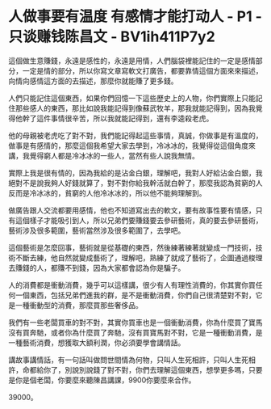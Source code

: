 # 人做事要有温度 有感情才能打动人 - P1 - 只谈赚钱陈昌文 - BV1ih411P7y2

這個做生意賺錢，永遠是感性的，永遠是用情，人們腦袋裡能記住的一定是感情部分，一定是情的部分，所以你寫文章寫軟文打廣告，都要靠情這個方面來來描述，向情向感情這方面的去描述，那麼你就能賺了更多錢。

人們只能記住這個東西，如果你們回憶一下這些歷史上的人物，你們實際上只能記住那些感人的東西，那比如說我能記得到像蘇武牧羊，那我就能記得到，因為我覺得他幹了這件事情很辛苦，所以我就能記得到，還有李逵殺老虎。

他的母親被老虎吃了對不對，我們能記得起這些事情，真誠，你做事是有溫度的，做事是有感情的，那麼這個我希望大家去學到，冷冰冰的，我覺得從這個角度來講，我覺得窮人都是冷冰冰的一些人，當然有些人說我無情。

實際上我是很有情的，因為我給的是沾金白銀，理解吧，我對人好給沾金白銀，我絕對不是說我夠人好錢就算了，對不對你給我幹活就白幹了，那麼我認為貧窮的人反而是冷冰冰的，貧窮的人他冷冰冰的，所以他不能夠理解到。

做廣告跟人交流都要用感情，他也不知道寫出去的軟文，要有故事性要有情感，只有這個樣子才能吸引到人，所以兄弟們要賺錢要去參研藝術，真的要去參研藝術，藝術涉及很多範圍，藝術當然涉及很多範圍了，去學吧。

這個藝術是怎麼回事，藝術就是從基礎的東西，然後練著練著就變成一門技術，技術不斷去練，他自然就變成藝術了，理解吧，熟練了就成了藝術了，企圖通過梭理去賺錢的人，都賺不到錢，因為大家都會認為你是騙子。

人的消費都是衝動消費，幾乎可以這樣講，很少有人有理性消費的，你其實你買任何一個東西，包括兄弟們進我的群，是不是衝動消費，你們自己很清楚對不對，它是一種衝動型的消費，那麼買那些奢侈品。

我們有一些老闆買車的對不對，其實你買車也是一個衝動消費，你為什麼買了寶馬沒有買奔馳，或者你為什麼買了奔馳，沒有買寶馬對不對，它是一種衝動消費，是一種藝術消費，想獲取大額利潤，你必須要學會講情話。

講故事講情話，有一句話叫做問世間情為何物，只叫人生死相許，只叫人生死相許，命都給你了，別說別說錢了對不對，你們去理解這個東西，想學更多嗎，只要是你是個老闆，你要麼來聽陳昌講課，9900你要麼來合作。

39000。